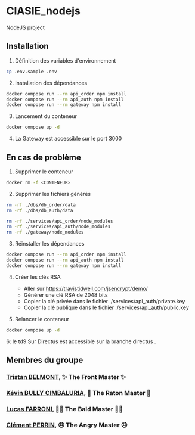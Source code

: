 # CIASIE_nodejs
NodeJS project

## Installation
1. Définition des variables d'environnement
```bash
cp .env.sample .env
```
2. Installation des dépendances
```bash
docker compose run --rm api_order npm install
docker compose run --rm api_auth npm install
docker compose run --rm gateway npm install
```
3. Lancement du conteneur
```bash
docker compose up -d
```
4. La Gateway est accessible sur le port 3000

## En cas de problème
1. Supprimer le conteneur
```bash
docker rm -f <CONTENEUR>
```
2. Supprimer les fichiers générés
```bash
rm -rf ./dbs/db_order/data
rm -rf ./dbs/db_auth/data

rm -rf ./services/api_order/node_modules
rm -rf ./services/api_auth/node_modules
rm -rf ./gateway/node_modules
```
3. Réinstaller les dépendances
```bash
docker compose run --rm api_order npm install
docker compose run --rm api_auth npm install
docker compose run --rm gateway npm install
```
4. Créer les clés RSA

   * Aller sur https://travistidwell.com/jsencrypt/demo/
   * Générer une clé RSA de 2048 bits
   * Copier la clé privée dans le fichier ./services/api_auth/private.key
   * Copier la clé publique dans le fichier ./services/api_auth/public.key

5. Relancer le conteneur
```bash
docker compose up -d
```

6: le td9 Sur Directus est accessible sur la branche directus . 

## Membres du groupe

### [Tristan BELMONT](https://github.com/MaegIins), ✨ The Front Master ✨
### [Kévin BULLY CIMBALURIA](https://github.com/TheRealEureka), 🦝 The Raton Master 🦝
### [Lucas FARRONI](https://github.com/lucasfarroni), 👨‍🦲 The Bald Master 👨‍🦲
### [Clément PERRIN](https://github.com/Alfiov), 😠 The Angry Master 😠
